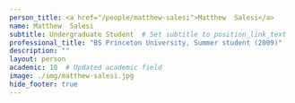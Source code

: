 ```yaml
---
person_title: <a href="/people/matthew-salesi">Matthew  Salesi</a>
name: Matthew  Salesi
subtitle: Undergraduate Student  # Set subtitle to position_link_text
professional_title: "BS Princeton University, Summer student (2009)"
description: ""
layout: person
academic: 10  # Updated academic field
image: ./img/matthew-salesi.jpg
hide_footer: true
---
```

